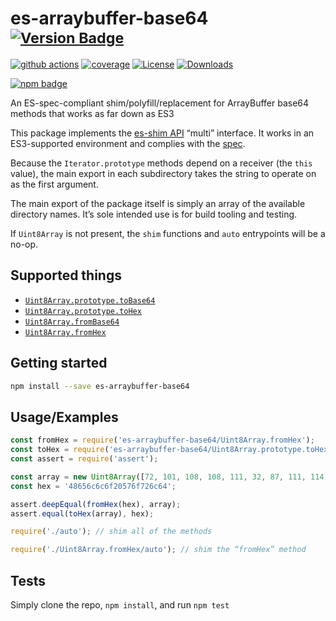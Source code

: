 # es-arraybuffer-base64 <sup>[![Version Badge][npm-version-svg]][package-url]</sup>

[![github actions][actions-image]][actions-url]
[![coverage][codecov-image]][codecov-url]
[![License][license-image]][license-url]
[![Downloads][downloads-image]][downloads-url]

[![npm badge][npm-badge-png]][package-url]

An ES-spec-compliant shim/polyfill/replacement for ArrayBuffer base64 methods that works as far down as ES3

This package implements the [es-shim API](https://github.com/es-shims/api) “multi” interface. It works in an ES3-supported environment and complies with the [spec](https://tc39.es/ecma262/#sec-additional-properties-of-the-string.prototype-object).

Because the `Iterator.prototype` methods depend on a receiver (the `this` value), the main export in each subdirectory takes the string to operate on as the first argument.

The main export of the package itself is simply an array of the available directory names. It’s sole intended use is for build tooling and testing.

If `Uint8Array` is not present, the `shim` functions and `auto` entrypoints will be a no-op.

## Supported things

 - [`Uint8Array.prototype.toBase64`](https://tc39.es/proposal-arraybuffer-base64/spec/#sec-uint8array.prototype.tobase64)
 - [`Uint8Array.prototype.toHex`](https://tc39.es/proposal-arraybuffer-base64/spec/#sec-uint8array.prototype.tohex)
 - [`Uint8Array.fromBase64`](https://tc39.es/proposal-arraybuffer-base64/spec/#sec-uint8array.frombase64)
 - [`Uint8Array.fromHex`](https://tc39.es/proposal-arraybuffer-base64/spec/#sec-uint8array.fromhex)

## Getting started

```sh
npm install --save es-arraybuffer-base64
```

## Usage/Examples

```js
const fromHex = require('es-arraybuffer-base64/Uint8Array.fromHex');
const toHex = require('es-arraybuffer-base64/Uint8Array.prototype.toHex');
const assert = require('assert');

const array = new Uint8Array([72, 101, 108, 108, 111, 32, 87, 111, 114, 108, 100]);
const hex = '48656c6c6f20576f726c64';

assert.deepEqual(fromHex(hex), array);
assert.equal(toHex(array), hex);
```

```js
require('./auto'); // shim all of the methods

require('./Uint8Array.fromHex/auto'); // shim the “fromHex” method
```

## Tests
Simply clone the repo, `npm install`, and run `npm test`

[package-url]: https://npmjs.org/package/es-arraybuffer-base64
[npm-version-svg]: https://versionbadg.es/es-shims/es-arraybuffer-base64.svg
[deps-svg]: https://david-dm.org/es-shims/es-arraybuffer-base64.svg
[deps-url]: https://david-dm.org/es-shims/es-arraybuffer-base64
[dev-deps-svg]: https://david-dm.org/es-shims/es-arraybuffer-base64/dev-status.svg
[dev-deps-url]: https://david-dm.org/es-shims/es-arraybuffer-base64#info=devDependencies
[npm-badge-png]: https://nodei.co/npm/es-arraybuffer-base64.png?downloads=true&stars=true
[license-image]: https://img.shields.io/npm/l/es-arraybuffer-base64.svg
[license-url]: LICENSE
[downloads-image]: https://img.shields.io/npm/dm/es-arraybuffer-base64.svg
[downloads-url]: https://npm-stat.com/charts.html?package=es-arraybuffer-base64
[codecov-image]: https://codecov.io/gh/es-shims/es-arraybuffer-base64/branch/main/graphs/badge.svg
[codecov-url]: https://app.codecov.io/gh/es-shims/es-arraybuffer-base64/
[actions-image]: https://img.shields.io/endpoint?url=https://github-actions-badge-u3jn4tfpocch.runkit.sh/es-shims/es-arraybuffer-base64
[actions-url]: https://github.com/es-shims/es-arraybuffer-base64/actions
